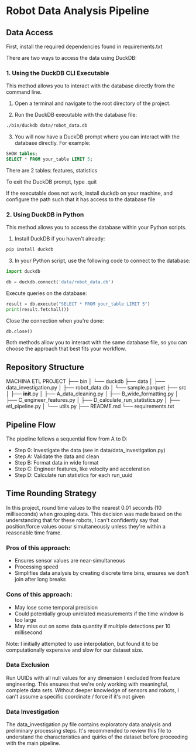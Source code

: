 # Robot Data Analysis Pipeline

## Data Access

First, install the required dependencies found in requirements.txt

There are two ways to access the data using DuckDB:

### 1. Using the DuckDB CLI Executable

This method allows you to interact with the database directly from the command line.

1. Open a terminal and navigate to the root directory of the project.

2. Run the DuckDB executable with the database file:
```bash
./bin/duckdb data/robot_data.db
```
3. You will now have a DuckDB prompt where you can interact with the database directly. For example:
```sql
SHOW tables;
SELECT * FROM your_table LIMIT 5;
```
There are 2 tables: features, statistics

To exit the DuckDB prompt, type .quit

If the executable does not work, install duckdb on your machine, and configure the path such that it has access to the database file

### 2. Using DuckDB in Python
This method allows you to access the database within your Python scripts.

1. Install DuckDB if you haven't already:
```bash
pip install duckdb
```
3. In your Python script, use the following code to connect to the database:
```python
import duckdb

db = duckdb.connect('data/robot_data.db')
```
Execute queries on the database:
```python
result = db.execute("SELECT * FROM your_table LIMIT 5")
print(result.fetchall())
```
Close the connection when you're done:
```python
db.close()
```

Both methods allow you to interact with the same database file, so you can choose the approach that best fits your workflow.
## Repository Structure
MACHINA ETL PROJECT
├── bin
│   └── duckdb
├── data
│   ├── data_investigation.py
│   ├── robot_data.db
│   └── sample.parquet
├── src
│   ├── __init__.py
│   ├── A_data_cleaning.py
│   ├── B_wide_formatting.py
│   ├── C_engineer_features.py
│   ├── D_calculate_run_statistics.py
│   ├── etl_pipeline.py
│   └── utils.py
├── README.md
└── requirements.txt
## Pipeline Flow
The pipeline follows a sequential flow from A to D:

- Step 0: Investigate the data (see in data/data_investigation.py)
- Step A: Validate the data and clean
- Step B: Format data in wide format
- Step C: Engineer features, like velocity and acceleration
- Step D: Calculate run statistics for each run_uuid

## Time Rounding Strategy
In this project, round time values to the nearest 0.01 seconds (10 milliseconds) when grouping data. This decision was made based on the understanding that for these robots, I can't confidently say that position/force values occur simultaneously unless they're within a reasonable time frame.

### Pros of this approach:
- Ensures sensor values are near-simultaneous
- Processing speed
- Simplifies data analysis by creating discrete time bins, ensures we don't join after long breaks

### Cons of this approach:
- May lose some temporal precision
- Could potentially group unrelated measurements if the time window is too large
- May miss out on some data quantity if multiple detections per 10 millisecond

Note: I initially attempted to use interpolation, but found it to be computationally expensive and slow for our dataset size.

### Data Exclusion
Run UUIDs with all null values for any dimension I excluded from feature engineering. This ensures that we're only working with meaningful, complete data sets. Without deeper knowledge of sensors and robots, I can't assume a specific coordinate / force if it's not given

### Data Investigation
The data_investigation.py file contains exploratory data analysis and preliminary processing steps. It's recommended to review this file to understand the characteristics and quirks of the dataset before proceeding with the main pipeline.
